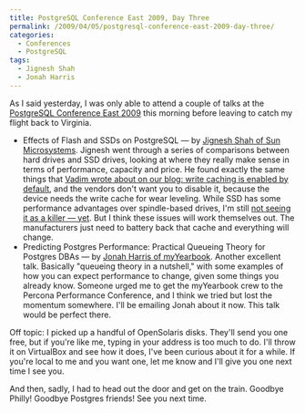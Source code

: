 ```yaml
---
title: PostgreSQL Conference East 2009, Day Three
permalink: /2009/04/05/postgresql-conference-east-2009-day-three/
categories:
  - Conferences
  - PostgreSQL
tags:
  - Jignesh Shah
  - Jonah Harris
---
```

As I said yesterday, I was only able to attend a couple of talks at the [PostgreSQL Conference East 2009][1] this morning before leaving to catch my flight back to Virginia.

*   Effects of Flash and SSDs on PostgreSQL &#8212; by [Jignesh Shah of Sun Microsystems][2]. Jignesh went through a series of comparisons between hard drives and SSD drives, looking at where they really make sense in terms of performance, capacity and price. He found exactly the same things that [Vadim wrote about on our blog: write caching is enabled by default][3], and the vendors don't want you to disable it, because the device needs the write cache for wear leveling. While SSD has some performance advantages over spindle-based drives, I'm still [not seeing it as a killer &#8212; yet][4]. But I think these issues will work themselves out. The manufacturers just need to battery back that cache and everything will change.
*   Predicting Postgres Performance: Practical Queueing Theory for Postgres DBAs &#8212; by [Jonah Harris of myYearbook][5]. Another excellent talk. Basically "queueing theory in a nutshell," with some examples of how you can expect performance to change, given some things you already know. Someone urged me to get the myYearbook crew to the Percona Performance Conference, and I think we tried but lost the momentum somewhere. I'll be emailing Jonah about it now. This talk would be perfect there.

Off topic: I picked up a handful of OpenSolaris disks. They'll send you one free, but if you're like me, typing in your address is too much to do. I'll throw it on VirtualBox and see how it does, I've been curious about it for a while. If you're local to me and you want one, let me know and I'll give you one next time I see you.

And then, sadly, I had to head out the door and get on the train. Goodbye Philly! Goodbye Postgres friends! See you next time.

 [1]: http://www.postgresqlconference.org/2009/east/
 [2]: http://blogs.sun.com/jkshah/
 [3]: http://www.mysqlperformanceblog.com/2009/03/02/ssd-xfs-lvm-fsync-write-cache-barrier-and-lost-transactions/
 [4]: http://www.amazon.com/Innovators-Dilemma-Revolutionary-Business-Essentials/dp/0060521996?tag=xaprb-20
 [5]: http://www.myyearbook.com/
